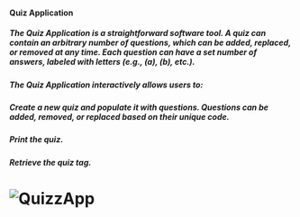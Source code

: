 <h4> Quiz Application

<h5> The Quiz Application is a straightforward software tool. A quiz can contain an arbitrary number of questions, which can be added, replaced, or removed at any time. Each question can have a set number of answers, labeled with letters (e.g., (a), (b), etc.).

<h5> The Quiz Application interactively allows users to:

<h5> Create a new quiz and populate it with questions. Questions can be added, removed, or replaced based on their unique code. 
<h5> Print the quiz. 
<h5> Retrieve the quiz tag.



# ![QuizzApp](https://github.com/IngaPosiunaite/QuizApplication/assets/119749457/882e79d5-5c91-489e-b832-5b57f3b5f23f)





  

